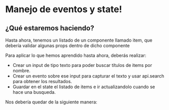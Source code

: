 # Manejo de eventos y state!

## ¿Qué estaremos haciendo?
Hasta ahora, tenemos un listado de un componente llamado item, que debería validar algunas props dentro de dicho componente

Para aplicar lo que hemos aprendido hasta ahora, deberás realizar:
- Crear un input de tipo texto para poder buscar títulos de items por nombre.
- Crear un evento sobre ese input para capturar el texto y usar api.search para obtener los resultados.
- Guardar en el state el listado de items e ir actualizandolo cuando se hace una busqueda.

Nos debería quedar de la siguiente manera:


